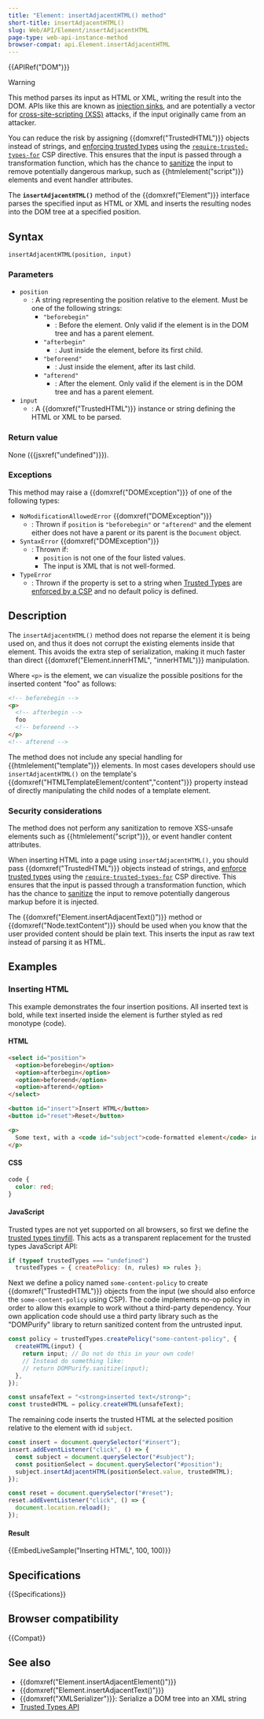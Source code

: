 ```yaml
---
title: "Element: insertAdjacentHTML() method"
short-title: insertAdjacentHTML()
slug: Web/API/Element/insertAdjacentHTML
page-type: web-api-instance-method
browser-compat: api.Element.insertAdjacentHTML
---
```


{{APIRef("DOM")}}

> [!WARNING]
> This method parses its input as HTML or XML, writing the result into the DOM.
> APIs like this are known as [injection sinks](/en-US/docs/Web/API/Trusted_Types_API#concepts_and_usage), and are potentially a vector for [cross-site-scripting (XSS)](/en-US/docs/Web/Security/Attacks/XSS) attacks, if the input originally came from an attacker.
>
> You can reduce the risk by assigning {{domxref("TrustedHTML")}} objects instead of strings, and [enforcing trusted types](/en-US/docs/Web/API/Trusted_Types_API#using_a_csp_to_enforce_trusted_types) using the [`require-trusted-types-for`](/en-US/docs/Web/HTTP/Reference/Headers/Content-Security-Policy/require-trusted-types-for) CSP directive.
> This ensures that the input is passed through a transformation function, which has the chance to [sanitize](/en-US/docs/Web/Security/Attacks/XSS#sanitization) the input to remove potentially dangerous markup, such as {{htmlelement("script")}} elements and event handler attributes.

The **`insertAdjacentHTML()`** method of the {{domxref("Element")}} interface parses the specified input as HTML or XML and inserts the resulting nodes into the DOM tree at a specified position.

## Syntax

```js-nolint
insertAdjacentHTML(position, input)
```

### Parameters

- `position`
  - : A string representing the position relative to the element. Must be one of the following strings:
    - `"beforebegin"`
      - : Before the element. Only valid if the element is in the DOM tree and has a parent element.
    - `"afterbegin"`
      - : Just inside the element, before its first child.
    - `"beforeend"`
      - : Just inside the element, after its last child.
    - `"afterend"`
      - : After the element. Only valid if the element is in the DOM tree and has a parent element.
- `input`
  - : A {{domxref("TrustedHTML")}} instance or string defining the HTML or XML to be parsed.

### Return value

None ({{jsxref("undefined")}}).

### Exceptions

This method may raise a {{domxref("DOMException")}} of one of the following types:

- `NoModificationAllowedError` {{domxref("DOMException")}}
  - : Thrown if `position` is `"beforebegin"` or `"afterend"` and the element either does not have a parent or its parent is the `Document` object.
- `SyntaxError` {{domxref("DOMException")}}
  - : Thrown if:
    - `position` is not one of the four listed values.
    - The input is XML that is not well-formed.
- `TypeError`
  - : Thrown if the property is set to a string when [Trusted Types](/en-US/docs/Web/API/Trusted_Types_API) are [enforced by a CSP](/en-US/docs/Web/API/Trusted_Types_API#using_a_csp_to_enforce_trusted_types) and no default policy is defined.

## Description

The `insertAdjacentHTML()` method does not reparse the element it is being used on, and thus it does not corrupt the existing elements inside that element. This avoids the extra step of serialization, making it much faster than direct {{domxref("Element.innerHTML", "innerHTML")}} manipulation.

Where `<p>` is the element, we can visualize the possible positions for the inserted content "foo" as follows:

```html
<!-- beforebegin -->
<p>
  <!-- afterbegin -->
  foo
  <!-- beforeend -->
</p>
<!-- afterend -->
```

The method does not include any special handling for {{htmlelement("template")}} elements.
In most cases developers should use `insertAdjacentHTML()` on the template's {{domxref("HTMLTemplateElement/content","content")}} property instead of directly manipulating the child nodes of a template element.

### Security considerations

The method does not perform any sanitization to remove XSS-unsafe elements such as {{htmlelement("script")}}, or event handler content attributes.

When inserting HTML into a page using `insertAdjacentHTML()`, you should pass {{domxref("TrustedHTML")}} objects instead of strings, and [enforce trusted types](/en-US/docs/Web/API/Trusted_Types_API#using_a_csp_to_enforce_trusted_types) using the [`require-trusted-types-for`](/en-US/docs/Web/HTTP/Reference/Headers/Content-Security-Policy/require-trusted-types-for) CSP directive.
This ensures that the input is passed through a transformation function, which has the chance to [sanitize](/en-US/docs/Web/Security/Attacks/XSS#sanitization) the input to remove potentially dangerous markup before it is injected.

The {{domxref("Element.insertAdjacentText()")}} method or {{domxref("Node.textContent")}} should be used when you know that the user provided content should be plain text.
This inserts the input as raw text instead of parsing it as HTML.

## Examples

### Inserting HTML

This example demonstrates the four insertion positions.
All inserted text is bold, while text inserted inside the element is further styled as red monotype (code).

#### HTML

```html
<select id="position">
  <option>beforebegin</option>
  <option>afterbegin</option>
  <option>beforeend</option>
  <option>afterend</option>
</select>

<button id="insert">Insert HTML</button>
<button id="reset">Reset</button>

<p>
  Some text, with a <code id="subject">code-formatted element</code> inside it.
</p>
```

#### CSS

```css
code {
  color: red;
}
```

#### JavaScript

Trusted types are not yet supported on all browsers, so first we define the [trusted types tinyfill](/en-US/docs/Web/API/Trusted_Types_API#trusted_types_tinyfill).
This acts as a transparent replacement for the trusted types JavaScript API:

```js
if (typeof trustedTypes === "undefined")
  trustedTypes = { createPolicy: (n, rules) => rules };
```

Next we define a policy named `some-content-policy` to create {{domxref("TrustedHTML")}} objects from the input (we should also enforce the `some-content-policy` using CSP).
The code implements no-op policy in order to allow this example to work without a third-party dependency.
Your own application code should use a third party library such as the "DOMPurify" library to return sanitized content from the untrusted input.

```js
const policy = trustedTypes.createPolicy("some-content-policy", {
  createHTML(input) {
    return input; // Do not do this in your own code!
    // Instead do something like:
    // return DOMPurify.sanitize(input);
  },
});

const unsafeText = "<strong>inserted text</strong>";
const trustedHTML = policy.createHTML(unsafeText);
```

The remaining code inserts the trusted HTML at the selected position relative to the element with id `subject`.

```js
const insert = document.querySelector("#insert");
insert.addEventListener("click", () => {
  const subject = document.querySelector("#subject");
  const positionSelect = document.querySelector("#position");
  subject.insertAdjacentHTML(positionSelect.value, trustedHTML);
});

const reset = document.querySelector("#reset");
reset.addEventListener("click", () => {
  document.location.reload();
});
```

#### Result

{{EmbedLiveSample("Inserting HTML", 100, 100)}}

## Specifications

{{Specifications}}

## Browser compatibility

{{Compat}}

## See also

- {{domxref("Element.insertAdjacentElement()")}}
- {{domxref("Element.insertAdjacentText()")}}
- {{domxref("XMLSerializer")}}: Serialize a DOM tree into an XML string
- [Trusted Types API](/en-US/docs/Web/API/Trusted_Types_API)
